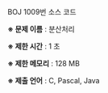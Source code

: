 BOJ 1009번 소스 코드

<b>※ 문제 이름</b> : 분산처리

<b>※ 제한 시간</b> : 1 초

<b>※ 제한 메모리</b> : 128 MB

<b>※ 제출 언어</b> : C, Pascal, Java
